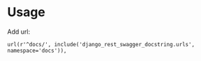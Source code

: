 
Usage
=====

Add url:

    url(r'^docs/', include('django_rest_swagger_docstring.urls', namespace='docs')),
